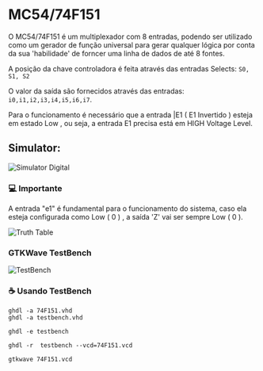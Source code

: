 # MC54/74F151

O MC54/74F151 é um multiplexador com 8 entradas, podendo ser utilizado como um gerador de função universal para gerar qualquer lógica por conta da sua 'habilidade' de forncer uma linha de dados de até 8 fontes.

A posição da chave controladora é feita através das entradas Selects: `S0, S1, S2`

O valor da saída são fornecidos através das entradas: `i0,i1,i2,i3,i4,i5,i6,i7`.

Para o funcionamento é necessário que a entrada |E1 ( E1 Invertido ) esteja em estado Low , ou seja, a entrada E1 precisa está em HIGH Voltage Level.



## Simulator:

<img src="https://i.imgur.com/BkzDu9g.png" alt="Simulator Digital">

### 💻 Importante
A entrada "e1" é fundamental para o funcionamento do sistema, caso ela esteja configurada como Low ( 0 ) , a saída 'Z' vai ser sempre
Low ( 0 ).

<img src="https://i.imgur.com/B3uJqMM.png" alt="Truth Table">


### GTKWave TestBench

<img src="https://i.imgur.com/Fd5giXD.png" alt="TestBench">

### ☕ Usando TestBench

```
ghdl -a 74F151.vhd
ghdl -a testbench.vhd

ghdl -e testbench

ghdl -r  testbench --vcd=74F151.vcd

gtkwave 74F151.vcd
```
